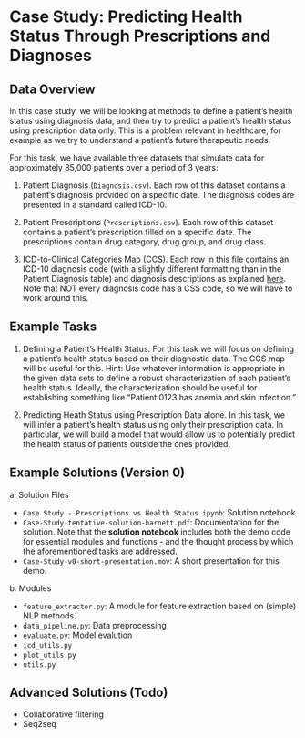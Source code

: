 Case Study: Predicting Health Status Through Prescriptions and Diagnoses
========================================================================


Data Overview
-------------

In this case study, we will be looking at methods to define a patient’s health status using diagnosis data, and then try to predict a patient’s health status using prescription data only. This is a problem relevant in healthcare, for example as we try to understand a patient’s future therapeutic needs. 

For this task, we have available three datasets that simulate data for approximately 85,000 patients over a period of 3 years: 

1.	Patient Diagnosis (`Diagnosis.csv`). Each row of this dataset contains a patient’s diagnosis provided on a specific date. The diagnosis codes are presented in a standard called ICD-10.  

2.	Patient Prescriptions (`Prescriptions.csv`). Each row of this dataset contains a patient’s prescription filled on a specific date. The prescriptions contain drug category, drug group, and drug class.

3.	ICD-to-Clinical Categories Map (CCS). Each row in this file contains an ICD-10 diagnosis code (with a slightly different formatting than in the Patient Diagnosis table) and diagnosis descriptions as explained [here](https://www.hcup-us.ahrq.gov/toolssoftware/ccs10/ccs10.jsp). Note that NOT every diagnosis code has a CSS code, so we will have to work around this.

Example Tasks
-------------

1.	Defining a Patient’s Health Status. For this task we will focus on defining a patient’s health status based on their diagnostic data. 
The CCS map will be useful for this. Hint: Use whatever information is appropriate in the given data sets to define a robust characterization of each patient’s health status. Ideally, the characterization should be useful for establishing something like “Patient 0123 has anemia and skin infection.”

2.	Predicting Heath Status using Prescription Data alone. In this task, we will infer a patient’s health status using only their prescription data. In particular, we will build a model that would allow us to potentially predict the health status of patients outside the ones provided. 

Example Solutions (Version 0)
-----------------------------

a. Solution Files 

   - `Case Study - Prescriptions vs Health Status.ipynb`: Solution notebook 
   - `Case-Study-tentative-solution-barnett.pdf`: Documentation for the solution. Note that the **solution notebook** includes both the demo code for essential modules and functions - and the thought process by which the aforementioned tasks are addressed. 
   - `Case-Study-v0-short-presentation.mov`: A short presentation for this demo. 

b. Modules 

   - `feature_extractor.py`: A module for feature extraction based on (simple) NLP methods. 
   - `data_pipeline.py`: Data preprocessing
   - `evaluate.py`: Model evalution
   - `icd_utils.py` 
   - `plot_utils.py` 
   - `utils.py`

Advanced Solutions (Todo)
-------------------------
   - Collaborative filtering 
   - Seq2seq



